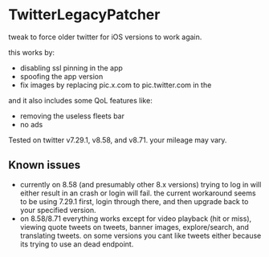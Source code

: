 # TwitterLegacyPatcher
tweak to force older twitter for iOS versions to work again.

this works by:
- disabling ssl pinning in the app
- spoofing the app version
- fix images by replacing pic.x.com to pic.twitter.com in the 

and it also includes some QoL features like:
- removing the useless fleets bar
- no ads

Tested on twitter v7.29.1, v8.58, and v8.71. your mileage may vary.

## Known issues
- currently on 8.58 (and presumably other 8.x versions) trying to log in will either result in an crash or login will fail. the current workaround seems to be using 7.29.1 first, login through there, and then upgrade back to your specified version.
- on 8.58/8.71 everything works except for video playback (hit or miss), viewing quote tweets on tweets, banner images, explore/search, and translating tweets. on some versions you cant like tweets either because its trying to use an dead endpoint.
